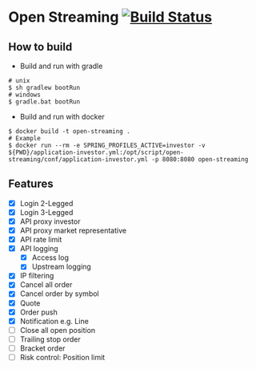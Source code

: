 # Open Streaming [![Build Status](https://travis-ci.org/chaitriplez/open-streaming.svg?branch=master)](https://travis-ci.org/chaitriplez/open-streaming)

## How to build

- Build and run with gradle

```shell script
# unix
$ sh gradlew bootRun
# windows
$ gradle.bat bootRun
```

- Build and run with docker

```shell script
$ docker build -t open-streaming .
# Example
$ docker run --rm -e SPRING_PROFILES_ACTIVE=investor -v ${PWD}/application-investor.yml:/opt/script/open-streaming/conf/application-investor.yml -p 8080:8080 open-streaming
```

## Features

- [x] Login 2-Legged
- [x] Login 3-Legged
- [x] API proxy investor
- [x] API proxy market representative
- [x] API rate limit
- [x] API logging
  - [x] Access log
  - [x] Upstream logging
- [x] IP filtering
- [x] Cancel all order
- [x] Cancel order by symbol
- [x] Quote
- [x] Order push
- [x] Notification e.g. Line
- [ ] Close all open position
- [ ] Trailing stop order
- [ ] Bracket order
- [ ] Risk control: Position limit
